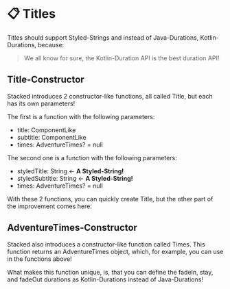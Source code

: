 # 📋 Titles

Titles should support Styled-Strings and instead of Java-Durations, Kotlin-Durations, because:

> We all know for sure, the Kotlin-Duration API is the best duration API!



## Title-Constructor

Stacked introduces 2 constructor-like functions, all called Title, but each has its own parameters!

The first is a function with the following parameters:

* title: ComponentLike
* subtitle: ComponentLike
* times: AdventureTimes? = null

The second one is a function with the following parameters:

* styledTitle: String <- **A Styled-String!**
* styledSubtitle: String <- **A Styled-String!**
* times: AdventureTimes? = null

With these 2 functions, you can quickly create Title, but the other part of the improvement comes here:

## AdventureTimes-Constructor

Stacked also introduces a constructor-like function called Times. This function returns an AdventureTimes object, which, for example, you can use in the functions above!

What makes this function unique, is, that you can define the fadeIn, stay, and fadeOut durations as Kotlin-Durations instead of Java-Durations!
